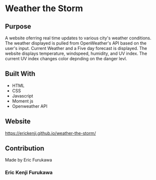 # Weather the Storm

## Purpose
A website oferring real time updates to various city's weather conditions.  The weather displayed is pulled from OpenWeather's API based on the user's input.  Current Weather and a Five day forecast is displayed.  The website displays temperature, windspeed, humidity, and UV index.  The current UV index changes color depnding on the danger levl.

## Built With
* HTML
* CSS
* Javascript
* Moment js
* Openweather API

## Website
https://erickenji.github.io/weather-the-storm/

## Contribution
Made by Eric Furukawa

### Eric Kenji Furukawa